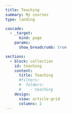 ```yaml
---
title: Teaching
summary: My courses
type: landing

cascade:
  - _target:
      kind: page
    params:
      show_breadcrumb: true

sections:
  - block: collection
    id: teaching
    content:
      title: Teaching
      #filters:
      #  folders:
      #    - teaching
    design:
      view: article-grid
      columns: 2
---
```

